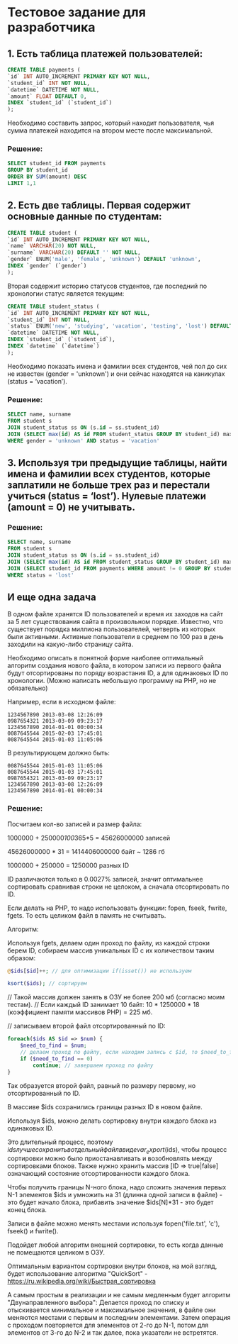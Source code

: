 # Тестовое задание для разработчика

## 1. Есть таблица платежей пользователей:
```sql
CREATE TABLE payments (
`id` INT AUTO_INCREMENT PRIMARY KEY NOT NULL,
`student_id` INT NOT NULL,
`datetime` DATETIME NOT NULL,
`amount` FLOAT DEFAULT 0,
INDEX `student_id` (`student_id`)
);
```
Необходимо составить запрос, который находит пользователя, чья сумма платежей находится на втором месте после максимальной.

### Решение:
```sql
SELECT student_id FROM payments
GROUP BY student_id
ORDER BY SUM(amount) DESC
LIMIT 1,1
```
## 2. Есть две таблицы. Первая содержит основные данные по студентам:
```sql
CREATE TABLE student (
`id` INT AUTO_INCREMENT PRIMARY KEY NOT NULL,
`name` VARCHAR(20) NOT NULL,
`surname` VARCHAR(20) DEFAULT '' NOT NULL,
`gender` ENUM('male', 'female', 'unknown') DEFAULT 'unknown',
INDEX `gender` (`gender`)
);
```
Вторая содержит историю статусов студентов, где последний по хронологии статус является текущим:
```sql
CREATE TABLE student_status (
`id` INT AUTO_INCREMENT PRIMARY KEY NOT NULL,
`student_id` INT NOT NULL,
`status` ENUM('new', 'studying', 'vacation', 'testing', 'lost') DEFAULT 'new' NOT NULL,
`datetime` DATETIME NOT NULL,
INDEX `student_id` (`student_id`),
INDEX `datetime` (`datetime`)
);
```

Необходимо показать имена и фамилии всех студентов, чей пол до сих не известен (gender = 'unknown') и они сейчас находятся на каникулах (status = ‘vacation’).

### Решение:
```sql
SELECT name, surname
FROM student s
JOIN student_status ss ON (s.id = ss.student_id)
JOIN (SELECT max(id) AS id FROM student_status GROUP BY student_id) maxid ON (maxid.id = ss.id)
WHERE gender = 'unknown' AND status = 'vacation'
```
## 3. Используя три предыдущие таблицы, найти имена и фамилии всех студентов, которые заплатили не больше трех раз и перестали учиться (status = ‘lost’). Нулевые платежи (amount = 0) не учитывать.

### Решение:
```sql
SELECT name, surname
FROM student s
JOIN student_status ss ON (s.id = ss.student_id)
JOIN (SELECT max(id) AS id FROM student_status GROUP BY student_id) maxid ON (maxid.id = ss.id)
JOIN (SELECT student_id FROM payments WHERE amount != 0 GROUP BY student_id HAVING count(*) <= 3) p ON (p.student_id = s.id)
WHERE status = 'lost'
```
## И еще одна задача

В одном файле хранятся ID пользователей и время их заходов на сайт за 5 лет существования сайта в произвольном порядке. Известно, что существует порядка миллиона пользователей, четверть из которых были активными. Активные пользователи в среднем по 100 раз в день заходили на какую-либо страницу сайта.

Необходимо описать в понятной форме наиболее оптимальный алгоритм создания нового файла, в котором записи из первого файла будут отсортированы по поряду возрастания ID, а для одинаковых ID по хронологии. (Можно написать небольшую программу на PHP, но не обязательно)

Например, если в исходном файле:
```
1234567890 2013-03-08 12:26:09
0987654321 2013-03-09 09:23:17
1234567890 2014-01-01 00:00:34
0087645544 2015-02-03 17:45:01
0087645544 2015-01-03 11:05:06
```
В результирующем должно быть:
```
0087645544 2015-01-03 11:05:06
0087645544 2015-01-03 17:45:01
0987654321 2013-03-09 09:23:17
1234567890 2013-03-08 12:26:09
1234567890 2014-01-01 00:00:34
```
### Решение:

Посчитаем кол-во записей и размер файла:

1000000 + 250000*100*365*5 = 45626000000 записей

45626000000 * 31 = 1414406000000 байт ~ 1286 гб

1000000 + 250000 = 1250000 разных ID

ID различаются только в 0.0027% записей, значит оптимальнее сортировать сравнивая строки не целоком, а сначала отсортировать по ID.

Если делать на PHP, то надо использовать функции: fopen, fseek, fwrite, fgets. То есть целиком файл в память не считывать.

Алгоритм:

Используя fgets, делаем один проход по файлу, из каждой строки берем ID, собираем массив уникальных ID с их количеством таким образом:
```php
@$ids[$id]++; // для оптимизации if(isset()) не используем

ksort($ids); // сортируем
```
// Такой массив должен занять в ОЗУ не более 200 мб (согласно моим тестам).
// Если каждый ID занимает 10 байт: 10 * 1250000 * 18 (коэффициент памяти массивов PHP) = 225 мб.

// записываем второй файл отсортированный по ID:
```php
foreach($ids AS $id => $num) {
	$need_to_find = $num;
	// делаем проход по файлу, если находим запись с $id, то $need_to_find уменьшаем на 1 и копируем запись во второй файл.
	if ($need_to_find == 0)
		continue; // завершаем проход по файлу
}
```
Так образуется второй файл, равный по размеру первому, но отсортированный по ID.

В массиве $ids сохранились границы разных ID в новом файле.

Используя $ids, можно делать сортировку внутри каждого блока из одинаковых ID.

Это длительный процесс, поэтому $ids лучше сохранить в отдельный файл в виде var_export($ids), чтобы процесс сортировки можно было приостанавливать и возобновлять между сортировками блоков. Также нужно хранить массив [ID => true|false] означающий состояние отсортированности каждого блока.

Чтобы получить границы N-ного блока, надо сложить значения первых N-1 элементов $ids и умножить на 31 (длинна одной записи в файле) - это будет начало блока, прибавить значение $ids[N]*31 - это будет конец блока.

Записи в файле можно менять местами используя fopen('file.txt', 'c'), fseek() и fwrite().

Подойдет любой алгоритм внешней сортировки, то есть когда данные не помещаются целиком в ОЗУ.

Оптимальным вариантом сортировки внутри блоков, на мой взгляд, будет использование алгоритма "QuickSort" - https://ru.wikipedia.org/wiki/Быстрая_сортировка

А самым простым в реализации и не самым медленным будет алгоритм "Двунаправленного выбора":
Делается проход по списку и отыскивается минимальное и максимальное значения, в файле они меняются местами с первым и последним элементами.
Затем операция с проходом повторяется для элементов от 2-го до N-1, потом для элементов от 3-го до N-2 и так далее, пока указатели не встретятся.
